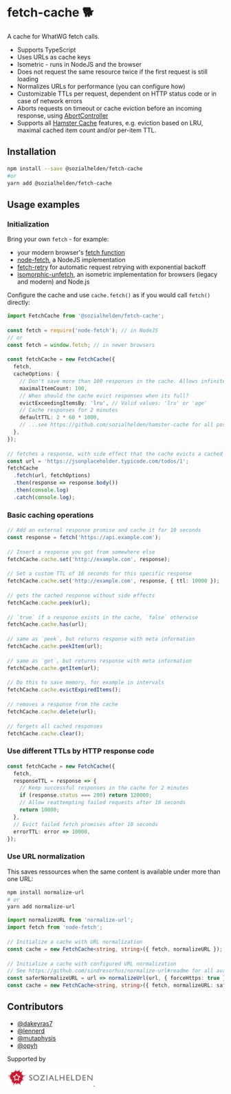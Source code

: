 # fetch-cache 🐕

A cache for WhatWG fetch calls.

- Supports TypeScript
- Uses URLs as cache keys
- Isometric - runs in NodeJS and the browser
- Does not request the same resource twice if the first request is still loading
- Normalizes URLs for performance (you can configure how)
- Customizable TTLs per request, dependent on HTTP status code or in case of network errors
- Aborts requests on timeout or cache eviction before an incoming response, using [AbortController](https://developer.mozilla.org/en-US/docs/Web/API/AbortController)
- Supports all [Hamster Cache](https://github.com/sozialhelden/hamster-cache) features, e.g. eviction based on LRU, maximal cached item count and/or per-item TTL.

## Installation

```bash
npm install --save @sozialhelden/fetch-cache
#or
yarn add @sozialhelden/fetch-cache
```

## Usage examples

### Initialization

Bring your own `fetch` - for example:

- your modern browser's [fetch function](https://developer.mozilla.org/en-US/docs/Web/API/Fetch_API)
- [node-fetch](https://github.com/bitinn/node-fetch), a NodeJS implementation
- [fetch-retry](https://github.com/jonbern/fetch-retry) for automatic request retrying with exponential backoff
- [isomorphic-unfetch](https://github.com/developit/unfetch/tree/master/packages/isomorphic-unfetch), an isometric implementation for browsers (legacy and modern) and Node.js

Configure the cache and use `cache.fetch()` as if you would call `fetch()` directly:

```typescript
import FetchCache from '@sozialhelden/fetch-cache';

const fetch = require('node-fetch'); // in NodeJS
// or
const fetch = window.fetch; // in newer browsers

const fetchCache = new FetchCache({
  fetch,
  cacheOptions: {
    // Don't save more than 100 responses in the cache. Allows infinite responses by default
    maximalItemCount: 100,
    // When should the cache evict responses when its full?
    evictExceedingItemsBy: 'lru', // Valid values: 'lru' or 'age'
    // Cache responses for 2 minutes
    defaultTTL: 2 * 60 * 1000,
    // ...see https://github.com/sozialhelden/hamster-cache for all possible options
  },
});

// fetches a response, with side effect that the cache evicts a cached expired response
const url = 'https://jsonplaceholder.typicode.com/todos/1';
fetchCache
  .fetch(url, fetchOptions)
  .then(response => response.body())
  .then(console.log)
  .catch(console.log);
```

### Basic caching operations

```typescript
// Add an external response promise and cache it for 10 seconds
const response = fetch('https://api.example.com');

// Insert a response you got from somewhere else
fetchCache.cache.set('http://example.com', response);

// Set a custom TTL of 10 seconds for this specific response
fetchCache.cache.set('http://example.com', response, { ttl: 10000 });

// gets the cached response without side effects
fetchCache.cache.peek(url);

// `true` if a response exists in the cache, `false` otherwise
fetchCache.cache.has(url);

// same as `peek`, but returns response with meta information
fetchCache.cache.peekItem(url);

// same as `get`, but returns response with meta information
fetchCache.cache.getItem(url);

// Do this to save memory, for example in intervals
fetchCache.cache.evictExpiredItems();

// removes a response from the cache
fetchCache.cache.delete(url);

// forgets all cached responses
fetchCache.cache.clear();
```

### Use different TTLs by HTTP response code

```typescript
const fetchCache = new FetchCache({
  fetch,
  responseTTL = response => {
    // Keep successful responses in the cache for 2 minutes
    if (response.status === 200) return 120000;
    // Allow reattempting failed requests after 10 seconds
    return 10000;
  },
  // Evict failed fetch promises after 10 seconds
  errorTTL: error => 10000,
});
```

### Use URL normalization

This saves ressources when the same content is available under more than one URL:

```bash
npm install normalize-url
# or
yarn add normalize-url
```

```typescript
import normalizeURL from 'normalize-url';
import fetch from 'node-fetch';

// Initialize a cache with URL normalization
const cache = new FetchCache<string, string>({ fetch, normalizeURL });

// Initialize a cache with configured URL normalization
// See https://github.com/sindresorhus/normalize-url#readme for all available options
const saferNormalizeURL = url => normalizeUrl(url, { forceHttps: true });
const cache = new FetchCache<string, string>({ fetch, normalizeURL: saferNormalizeURL });
```

## Contributors

- [@dakeyras7](https://github.com/dakeyras7)
- [@lennerd](https://github.com/lennerd)
- [@mutaphysis](https://github.com/mutaphysis)
- [@opyh](https://github.com/opyh)

Supported by

<img src='./doc/sozialhelden-logo.svg' width="200">.
